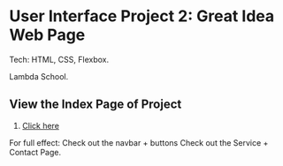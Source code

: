 # User Interface Project 2: Great Idea Web Page
Tech: HTML, CSS, Flexbox. 

Lambda School. 

## View the Index Page of Project
1. <a href="https://aaharbaugh.github.io/UI-III-Flexbox/test/test.txt">Click here</a>

For full effect: 
Check out the navbar + buttons
Check out the Service + Contact Page. 
